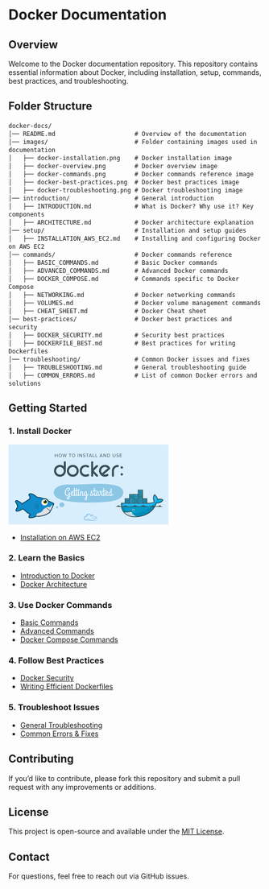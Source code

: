 # Docker Documentation

## Overview
Welcome to the Docker documentation repository. This repository contains essential information about Docker, including installation, setup, commands, best practices, and troubleshooting.

## Folder Structure
```
docker-docs/
│── README.md                      # Overview of the documentation
│── images/                        # Folder containing images used in documentation
│   ├── docker-installation.png    # Docker installation image
│   ├── docker-overview.png        # Docker overview image
│   ├── docker-commands.png        # Docker commands reference image
│   ├── docker-best-practices.png  # Docker best practices image
│   ├── docker-troubleshooting.png # Docker troubleshooting image
│── introduction/                  # General introduction
│   ├── INTRODUCTION.md            # What is Docker? Why use it? Key components
│   ├── ARCHITECTURE.md            # Docker architecture explanation
│── setup/                         # Installation and setup guides
│   ├── INSTALLATION_AWS_EC2.md    # Installing and configuring Docker on AWS EC2
│── commands/                      # Docker commands reference
│   ├── BASIC_COMMANDS.md          # Basic Docker commands
│   ├── ADVANCED_COMMANDS.md       # Advanced Docker commands
│   ├── DOCKER_COMPOSE.md          # Commands specific to Docker Compose
│   ├── NETWORKING.md              # Docker networking commands
│   ├── VOLUMES.md                 # Docker volume management commands
│   ├── CHEAT_SHEET.md             # Docker Cheat sheet 
│── best-practices/                # Docker best practices and security
│   ├── DOCKER_SECURITY.md         # Security best practices
│   ├── DOCKERFILE_BEST.md         # Best practices for writing Dockerfiles
│── troubleshooting/               # Common Docker issues and fixes
│   ├── TROUBLESHOOTING.md         # General troubleshooting guide
│   ├── COMMON_ERRORS.md           # List of common Docker errors and solutions
```

## Getting Started
### 1. Install Docker
![Docker Installation](images/docker-installation.png)
- [Installation on AWS EC2](setup/INSTALLATION_AWS_EC2.md)

### 2. Learn the Basics
- [Introduction to Docker](introduction/INTRODUCTION.md)
- [Docker Architecture](introduction/ARCHITECTURE.md)

### 3. Use Docker Commands
- [Basic Commands](commands/BASIC_COMMANDS.md)
- [Advanced Commands](commands/ADVANCED_COMMANDS.md)
- [Docker Compose Commands](commands/DOCKER_COMPOSE.md)

### 4. Follow Best Practices
- [Docker Security](best-practices/DOCKER_SECURITY.md)
- [Writing Efficient Dockerfiles](best-practices/DOCKERFILE_BEST.md)

### 5. Troubleshoot Issues
- [General Troubleshooting](troubleshooting/TROUBLESHOOTING.md)
- [Common Errors & Fixes](troubleshooting/COMMON_ERRORS.md)

## Contributing
If you’d like to contribute, please fork this repository and submit a pull request with any improvements or additions.

## License
This project is open-source and available under the [MIT License](LICENSE).

## Contact
For questions, feel free to reach out via GitHub issues.